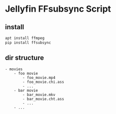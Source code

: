 # Jellyfin FFsubsync Script

## install
```bash
apt install ffmpeg
pip install ffsubsync
```

## dir structure
```
- movies
    - foo movie
        - foo_movie.mp4
        - foo_movie.chi.ass
        - ...
    - bar movie
        - bar_movie.mkv
        - bar_movie.cht.ass
        - ...
    - ...
```